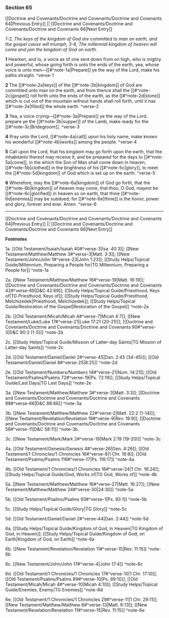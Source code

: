 ### Section 65

[[Doctrine and Covenants/Doctrine and Covenants/Doctrine and Covenants 64|Previous Entry]]  ||  [[Doctrine and Covenants/Doctrine and Covenants/Doctrine and Covenants 66|Next Entry]]

*1-2, The keys of the kingdom of God are committed to man on earth, and the gospel cause will triumph; 3-6, The millennial kingdom of heaven will come and join the kingdom of God on earth.*

**1**  Hearken, and lo, a voice as of one sent down from on high, who is mighty and powerful, whose going forth is unto the ends of the earth, yea, whose voice is unto men—[[#^note-1a|Prepare]] ye the way of the Lord, make his paths straight. ^verse-1

**2**  The [[#^note-2a|keys]] of the [[#^note-2b|kingdom]] of God are committed unto man on the earth, and from thence shall the [[#^note-2c|gospel]] roll forth unto the ends of the earth, as the [[#^note-2d|stone]] which is cut out of the mountain without hands shall roll forth, until it has [[#^note-2e|filled]] the whole earth. ^verse-2

**3**  Yea, a voice crying—[[#^note-3a|Prepare]] ye the way of the Lord, prepare ye the [[#^note-3b|supper]] of the Lamb, make ready for the [[#^note-3c|Bridegroom]]. ^verse-3

**4**  Pray unto the Lord, [[#^note-4a|call]] upon his holy name, make known his wonderful [[#^note-4b|works]] among the people. ^verse-4

**5**  Call upon the Lord, that his kingdom may go forth upon the earth, that the inhabitants thereof may receive it, and be prepared for the days to [[#^note-5a|come]], in the which the Son of Man shall come down in heaven, [[#^note-5b|clothed]] in the brightness of his [[#^note-5c|glory]], to meet the [[#^note-5d|kingdom]] of God which is set up on the earth. ^verse-5

**6**  Wherefore, may the [[#^note-6a|kingdom]] of God go forth, that the [[#^note-6b|kingdom]] of heaven may come, that thou, O God, mayest be [[#^note-6c|glorified]] in heaven so on earth, that thine [[#^note-6d|enemies]] may be subdued; for [[#^note-6e|thine]] is the honor, power and glory, forever and ever. Amen. ^verse-6


---
[[Doctrine and Covenants/Doctrine and Covenants/Doctrine and Covenants 64|Previous Entry]]  ||  [[Doctrine and Covenants/Doctrine and Covenants/Doctrine and Covenants 66|Next Entry]]


**Footnotes**


1a. [[Old Testament/Isaiah/Isaiah 40#^verse-3|Isa. 40:3]]; [[New Testament/Matthew/Matthew 3#^verse-3|Matt. 3:3]]; [[New Testament/John/John 1#^verse-23|John 1:23]]; [[Study Helps/Topical Guide/Millennium, Preparing a People for|TG Millennium, Preparing a People for]] ^note-1a

2a. [[New Testament/Matthew/Matthew 16#^verse-19|Matt. 16:19]]; [[Doctrine and Covenants/Doctrine and Covenants/Doctrine and Covenants 42#^verse-69|D&C 42:69]]; [[Study Helps/Topical Guide/Priesthood, Keys of|TG Priesthood, Keys of]]; [[Study Helps/Topical Guide/Priesthood, Melchizedek|Priesthood, Melchizedek]]; [[Study Helps/Topical Guide/Restoration of the Gospel|Restoration of the Gospel]] ^note-2a

2b. [[Old Testament/Micah/Micah 4#^verse-7|Micah 4:7]]; [[New Testament/Luke/Luke 17#^verse-21|Luke 17:21 (20-21)]]; [[Doctrine and Covenants/Doctrine and Covenants/Doctrine and Covenants 90#^verse-3|D&C 90:3 (1-5)]] ^note-2b

2c. [[Study Helps/Topical Guide/Mission of Latter-day Saints|TG Mission of Latter-day Saints]] ^note-2c

2d. [[Old Testament/Daniel/Daniel 2#^verse-45|Dan. 2:45 (34-45)]]; [[Old Testament/Daniel/Daniel 8#^verse-25|8:25]] ^note-2d

2e. [[Old Testament/Numbers/Numbers 14#^verse-21|Num. 14:21]]; [[Old Testament/Psalms/Psalms 72#^verse-19|Ps. 72:19]]; [[Study Helps/Topical Guide/Last Days|TG Last Days]] ^note-2e

3a. [[New Testament/Matthew/Matthew 3#^verse-3|Matt. 3:3]]; [[Doctrine and Covenants/Doctrine and Covenants/Doctrine and Covenants 88#^verse-66|D&C 88:66]] ^note-3a

3b. [[New Testament/Matthew/Matthew 22#^verse-2|Matt. 22:2 (1-14)]]; [[New Testament/Revelation/Revelation 19#^verse-9|Rev. 19:9]]; [[Doctrine and Covenants/Doctrine and Covenants/Doctrine and Covenants 58#^verse-11|D&C 58:11]] ^note-3b

3c. [[New Testament/Mark/Mark 2#^verse-19|Mark 2:19 (19-20)]] ^note-3c

4a. [[Old Testament/Genesis/Genesis 4#^verse-26|Gen. 4:26]]; [[Old Testament/1 Chronicles/1 Chronicles 16#^verse-8|1 Chr. 16:8]]; [[Old Testament/Psalms/Psalms 116#^verse-17|Ps. 116:17]] ^note-4a

4b. [[Old Testament/1 Chronicles/1 Chronicles 16#^verse-24|1 Chr. 16:24]]; [[Study Helps/Topical Guide/God, Works of|TG God, Works of]] ^note-4b

5a. [[New Testament/Matthew/Matthew 16#^verse-27|Matt. 16:27]]; [[New Testament/Matthew/Matthew 24#^verse-30|24:30]] ^note-5a

5b. [[Old Testament/Psalms/Psalms 93#^verse-1|Ps. 93:1]] ^note-5b

5c. [[Study Helps/Topical Guide/Glory|TG Glory]] ^note-5c

5d. [[Old Testament/Daniel/Daniel 2#^verse-44|Dan. 2:44]] ^note-5d

6a. [[Study Helps/Topical Guide/Kingdom of God, in Heaven|TG Kingdom of God, in Heaven]]; [[Study Helps/Topical Guide/Kingdom of God, on Earth|Kingdom of God, on Earth]] ^note-6a

6b. [[New Testament/Revelation/Revelation 11#^verse-15|Rev. 11:15]] ^note-6b

6c. [[New Testament/John/John 17#^verse-4|John 17:4]] ^note-6c

6d. [[Old Testament/1 Chronicles/1 Chronicles 17#^verse-10|1 Chr. 17:10]]; [[Old Testament/Psalms/Psalms 89#^verse-10|Ps. 89:10]]; [[Old Testament/Micah/Micah 4#^verse-10|Micah 4:10]]; [[Study Helps/Topical Guide/Enemies, Enemy|TG Enemies]] ^note-6d

6e. [[Old Testament/1 Chronicles/1 Chronicles 29#^verse-11|1 Chr. 29:11]]; [[New Testament/Matthew/Matthew 6#^verse-13|Matt. 6:13]]; [[New Testament/Revelation/Revelation 11#^verse-15|Rev. 11:15]] ^note-6e